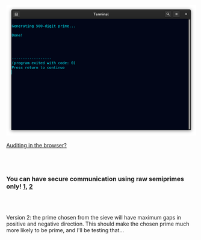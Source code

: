 <!--
Generates prime checked with p<65,536 (50 to 50k digits long.)
-->



<p align="center">
  <img src="https://raw.githubusercontent.com/compromise-evident/ProximitySieve/main/Other/Terminal_7408ba71caa9d51e67d4b875ce253cdb6ca1cda1d39a58d0a0a4cd34599f0921.png">
</p>

[Auditing in the browser?](https://coliru.stacked-crooked.com/a/68bea8980798d4cd)

<br>
<br>

### You can have secure communication using raw semiprimes only! [1](https://twitter.com/redNVR/status/1715952926626103454), [2](https://github.com/compromise-evident/WhatNot/blob/main/Primality-adjusting%20branded%20strings.pdf)

<br>
<br>

Version 2: the prime chosen from the sieve will have maximum gaps in positive and negative direction.
This should make the chosen prime much more likely to be prime, and I'll be testing that...
